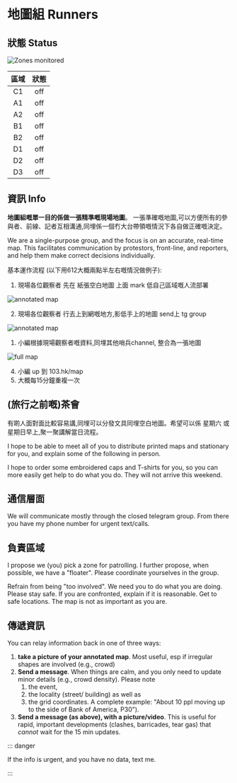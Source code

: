 # 地圖組 Runners

## 狀態 Status

![Zones monitored](/image/map/721SouthornTamar-zoned.jpg)

<Foldable>

| 區域 | 狀態 |
|:---:|:----:|
| C1 | off |
| A1 | off |
| A2 | off |
| B1 | off |
| B2 | off |
| D1 | off |
| D2 | off |
| D3 | off |

</Foldable>

## 資訊 Info

**地圖組嘅單一目的係做一張精準嘅現場地圖**。 一張準確嘅地圖,可以方便所有的參與者、前線、記者互相溝通,同埋係一個冇大台帶領嘅情況下各自做正確嘅決定。

We are a single-purpose group, and the focus is on an accurate, real-time map.  This facilitates communication by protestors, front-line, and reporters, and help them make correct decisions individually.

基本運作流程 (以下用612大概兩點半左右嘅情況做例子):

1. 現場各位觀察者 先在 紙張空白地圖 上面 mark 低自己區域嘅人流部署

![annotated map](/image/map/721-map-blank-full.png)

2. 現場各位觀察者 行去上到網嘅地方,影低手上的地圖 send上 tg group

![annotated map](/image/map/612-1430-map-scribble.png)

1. 小編根據現場觀察者嘅資料,同埋其他哨兵channel, 整合為一張地圖

![full map](/image/map/612-1430-map-zh.png)

4. 小編 up 到 103.hk/map
5. 大概每15分鐘重複一次

## (旅行之前嘅)茶會

有啲人面對面比較容易講,同埋可以分發文具同埋空白地圖。希望可以係 星期六 或 星期日早上,聚一聚講解當日流程。

I hope to be able to meet all of you to distribute printed maps and stationary for you, and explain some of the following in person.

I hope to order some embroidered caps and T-shirts for you, so you can more easily get help to do what you do.  They will not arrive this weekend.

## 通信層面

We will communicate mostly through the closed telegram group.  From there you have my phone number for urgent text/calls.

## 負責區域

I propose we (you) pick a zone for patrolling.  I further propose, when possible, we have a "floater".  Please coordinate yourselves in the group.

Refrain from being "too involved".  We need you to do what you are doing.  Please stay safe.  If you are confronted, explain if it is reasonable.  Get to safe locations.  The map is not as important as you are.

## 傳遞資訊

You can relay information back in one of three ways:

1. **take a picture of your annotated map**.  Most useful, esp if irregular shapes are involved (e.g., crowd)
2. **Send a message**.  When things are calm, and you only need to update minor details (e.g., crowd density).  Please note 
   1. the event,
   2. the locality (street/ building) as well as 
   3. the grid coordinates.  A complete example: "About 10 ppl moving up to the side of Bank of America, P30").
3. **Send a message (as above), with a picture/video**.  This is useful for rapid, important developments (clashes, barricades, tear gas) that *cannot* wait for the 15 min updates.

::: danger

If the info is urgent, and you have no data, text me.

:::